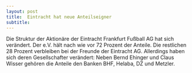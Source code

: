 ```yaml
---
layout: post
title:  Eintracht hat neue Anteilseigner
subtitle:  
---
```


Die Struktur der Aktionäre der Eintracht Frankfurt Fußball AG hat sich verändert. Der e.V. hält nach wie vor 72 Prozent der Anteile. Die restlichen 28 Prozent verbleiben bei der Freunde der Eintracht AG. Allerdings haben sich deren Gesellschafter verändert: Neben Bernd Ehinger und Claus Wisser gehören die Anteile den Banken BHF, Helaba, DZ und Metzler.


